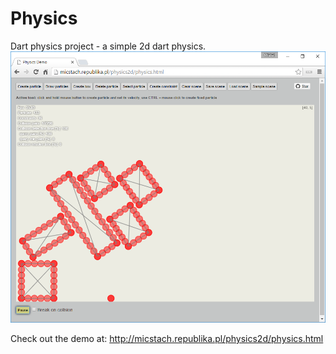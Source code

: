 Physics
=======
Dart physics project - a simple 2d dart physics.
![alt tag](https://github.com/micstach/physics/blob/master/hero-image.png)

Check out the demo at:
http://micstach.republika.pl/physics2d/physics.html

